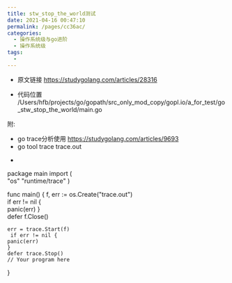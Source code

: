```yaml
---
title: stw_stop_the_world测试
date: 2021-04-16 00:47:10
permalink: /pages/cc36ac/
categories:
  - 操作系统级与go进阶
  - 操作系统级
tags:
  - 
---
```


* 原文链接 https://studygolang.com/articles/28316

* 代码位置 /Users/hfb/projects/go/gopath/src_only_mod_copy/gopl.io/a_for_test/go_stw_stop_the_world/main.go





附:
* go trace分析使用 https://studygolang.com/articles/9693
* go tool trace trace.out
* ``` go
package main
import (	
    "os"
    "runtime/trace"
)

func main() {
    f, err := os.Create("trace.out")	
    if err != nil {		
       panic(err)
    }	
    defer f.Close()

    err = trace.Start(f)
     if err != nil {
 	panic(err)
    }	
    defer trace.Stop()  
    // Your program here
}
```